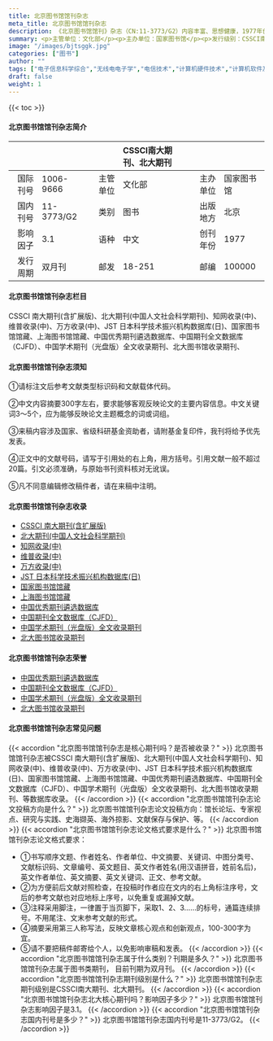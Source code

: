 ```yaml
---
title: 北京图书馆馆刊杂志
meta_title: 北京图书馆馆刊杂志
description: 《北京图书馆馆刊》杂志（CN:11-3773/G2）内容丰富、思想健康，1977年创刊，目前以双月刊形式发行，刊物对外积极扩大宣传，致力于提高杂志质量与影响。 《北京图书馆馆刊》现已更名为《国家图书馆学刊》。
summary: <p>主管单位：文化部</p><p>主办单位：国家图书馆</p><p>发行级别：CSSCI南大期刊、北大期刊</p><p>发行周期：双月刊</p>
image: "/images/bjtsggk.jpg"
categories: ["图书"]
author: ""
tags: ["电子信息科学综合","无线电电子学","电信技术","计算机硬件技术","计算机软件及计算机应用","互联网技术","自动化技术","新闻与传媒","出版","图书情报与数字图书馆","档案及博物馆",]
draft: false
weight: 1
---
```


{{< toc >}}

#### 北京图书馆馆刊杂志简介
|               |                               |               | CSSCI南大期刊、北大期刊        |               |                           |
| ------------: | :---------------------------- | ------------: | :---------------------------- | ------------: | :------------------------ |
| 国际刊号      | 1006-9666   | 主管单位      | 文化部     | 主办单位      | 国家图书馆     |
| 国内刊号      | 11-3773/G2        | 类别          | 图书       | 出版地方      | 北京           |
| 影响因子      | 3.1        | 语种          | 中文             | 创刊年份      | 1977    |
| 发行周期      | 双月刊    | 邮发          | 18-251              | 邮编          | 100000      |

#### 北京图书馆馆刊杂志栏目
<span>CSSCI 南大期刊(含扩展版)</span>、<span>北大期刊(中国人文社会科学期刊)</span>、<span>知网收录(中)</span>、<span>维普收录(中)</span>、<span>万方收录(中)</span>、<span>JST 日本科学技术振兴机构数据库(日)</span>、<span>国家图书馆馆藏</span>、<span>上海图书馆馆藏</span>、<span>中国优秀期刊遴选数据库</span>、<span>中国期刊全文数据库（CJFD）</span>、<span>中国学术期刊（光盘版）全文收录期刊</span>、<span>北大图书馆收录期刊</span>、

#### 北京图书馆馆刊杂志须知
<p><p>
	①请标注文后参考文献类型标识码和文献载体代码。
</p><p>
	②中文内容摘要300字左右，要求能够客观反映论文的主要内容信息。中文关键词3～5个，应为能够反映论文主题概念的词或词组。
</p><p>
	③来稿内容涉及国家、省级科研基金资助者，请附基金复印件，我刊将给予优先发表。
</p><p>
	④正文中的文献号码，请写于引用处的右上角，用方括号。引用文献一般不超过20篇。引文必须准确，与原始书刊资料核对无讹误。
</p><p>
	⑤凡不同意编辑修改稿件者，请在来稿中注明。
</p></p>


#### 北京图书馆馆刊杂志收录
<ul>
    <li class="inline-block">
        <a class="bg-theme-light hover:bg-primary dark:bg-darkmode-theme-light dark:hover:bg-darkmode-primary dark:hover:text-dark m-1 block rounded px-3 py-1 hover:text-white" href="#北京图书馆馆刊杂志收录">
        CSSCI 南大期刊(含扩展版)
        </a>
    </li>
    <li class="inline-block">
        <a class="bg-theme-light hover:bg-primary dark:bg-darkmode-theme-light dark:hover:bg-darkmode-primary dark:hover:text-dark m-1 block rounded px-3 py-1 hover:text-white" href="#北京图书馆馆刊杂志收录">
        北大期刊(中国人文社会科学期刊)
        </a>
    </li>
    <li class="inline-block">
        <a class="bg-theme-light hover:bg-primary dark:bg-darkmode-theme-light dark:hover:bg-darkmode-primary dark:hover:text-dark m-1 block rounded px-3 py-1 hover:text-white" href="#北京图书馆馆刊杂志收录">
        知网收录(中)
        </a>
    </li>
    <li class="inline-block">
        <a class="bg-theme-light hover:bg-primary dark:bg-darkmode-theme-light dark:hover:bg-darkmode-primary dark:hover:text-dark m-1 block rounded px-3 py-1 hover:text-white" href="#北京图书馆馆刊杂志收录">
        维普收录(中)
        </a>
    </li>
    <li class="inline-block">
        <a class="bg-theme-light hover:bg-primary dark:bg-darkmode-theme-light dark:hover:bg-darkmode-primary dark:hover:text-dark m-1 block rounded px-3 py-1 hover:text-white" href="#北京图书馆馆刊杂志收录">
        万方收录(中)
        </a>
    </li>
    <li class="inline-block">
        <a class="bg-theme-light hover:bg-primary dark:bg-darkmode-theme-light dark:hover:bg-darkmode-primary dark:hover:text-dark m-1 block rounded px-3 py-1 hover:text-white" href="#北京图书馆馆刊杂志收录">
        JST 日本科学技术振兴机构数据库(日)
        </a>
    </li>
    <li class="inline-block">
        <a class="bg-theme-light hover:bg-primary dark:bg-darkmode-theme-light dark:hover:bg-darkmode-primary dark:hover:text-dark m-1 block rounded px-3 py-1 hover:text-white" href="#北京图书馆馆刊杂志收录">
        国家图书馆馆藏
        </a>
    </li>
    <li class="inline-block">
        <a class="bg-theme-light hover:bg-primary dark:bg-darkmode-theme-light dark:hover:bg-darkmode-primary dark:hover:text-dark m-1 block rounded px-3 py-1 hover:text-white" href="#北京图书馆馆刊杂志收录">
        上海图书馆馆藏
        </a>
    </li>
    <li class="inline-block">
        <a class="bg-theme-light hover:bg-primary dark:bg-darkmode-theme-light dark:hover:bg-darkmode-primary dark:hover:text-dark m-1 block rounded px-3 py-1 hover:text-white" href="#北京图书馆馆刊杂志收录">
        中国优秀期刊遴选数据库
        </a>
    </li>
    <li class="inline-block">
        <a class="bg-theme-light hover:bg-primary dark:bg-darkmode-theme-light dark:hover:bg-darkmode-primary dark:hover:text-dark m-1 block rounded px-3 py-1 hover:text-white" href="#北京图书馆馆刊杂志收录">
        中国期刊全文数据库（CJFD）
        </a>
    </li>
    <li class="inline-block">
        <a class="bg-theme-light hover:bg-primary dark:bg-darkmode-theme-light dark:hover:bg-darkmode-primary dark:hover:text-dark m-1 block rounded px-3 py-1 hover:text-white" href="#北京图书馆馆刊杂志收录">
        中国学术期刊（光盘版）全文收录期刊
        </a>
    </li>
    <li class="inline-block">
        <a class="bg-theme-light hover:bg-primary dark:bg-darkmode-theme-light dark:hover:bg-darkmode-primary dark:hover:text-dark m-1 block rounded px-3 py-1 hover:text-white" href="#北京图书馆馆刊杂志收录">
        北大图书馆收录期刊
        </a>
    </li>
</ul>



#### 北京图书馆馆刊杂志荣誉
<ul>
    <li class="inline-block">
        <a class="bg-theme-light hover:bg-primary dark:bg-darkmode-theme-light dark:hover:bg-darkmode-primary dark:hover:text-dark m-1 block rounded px-3 py-1 hover:text-white" href="#北京图书馆馆刊杂志荣誉">
        中国优秀期刊遴选数据库
        </a>
    </li>
    <li class="inline-block">
        <a class="bg-theme-light hover:bg-primary dark:bg-darkmode-theme-light dark:hover:bg-darkmode-primary dark:hover:text-dark m-1 block rounded px-3 py-1 hover:text-white" href="#北京图书馆馆刊杂志荣誉">
        中国期刊全文数据库（CJFD）
        </a>
    </li>
    <li class="inline-block">
        <a class="bg-theme-light hover:bg-primary dark:bg-darkmode-theme-light dark:hover:bg-darkmode-primary dark:hover:text-dark m-1 block rounded px-3 py-1 hover:text-white" href="#北京图书馆馆刊杂志荣誉">
        中国学术期刊（光盘版）全文收录期刊
        </a>
    </li>
    <li class="inline-block">
        <a class="bg-theme-light hover:bg-primary dark:bg-darkmode-theme-light dark:hover:bg-darkmode-primary dark:hover:text-dark m-1 block rounded px-3 py-1 hover:text-white" href="#北京图书馆馆刊杂志荣誉">
        北大图书馆收录期刊
        </a>
    </li>
</ul>












#### 北京图书馆馆刊杂志常见问题
{{< accordion "北京图书馆馆刊杂志是核心期刊吗？是否被收录？" >}}
北京图书馆馆刊杂志被CSSCI 南大期刊(含扩展版)、北大期刊(中国人文社会科学期刊)、知网收录(中)、维普收录(中)、万方收录(中)、JST 日本科学技术振兴机构数据库(日)、国家图书馆馆藏、上海图书馆馆藏、中国优秀期刊遴选数据库、中国期刊全文数据库（CJFD）、中国学术期刊（光盘版）全文收录期刊、北大图书馆收录期刊、等数据库收录。
{{< /accordion >}}
{{< accordion "北京图书馆馆刊杂志论文投稿方向是什么？" >}}
北京图书馆馆刊杂志论文投稿方向：馆长论坛、专家视点、研究与实践、史海撷英、海外掠影、文献保存与保护、等。
{{< /accordion >}}
{{< accordion "北京图书馆馆刊杂志论文格式要求是什么？" >}}
北京图书馆馆刊杂志论文格式要求：
- ①书写顺序文题、作者姓名、作者单位、中文摘要、关键词、中图分类号、文献标识码、文章编号、英文题目、英文作者姓名(用汉语拼音，姓前名后)，英文作者单位、英文摘要、英文关键词、正文、参考文献。
- ②为方便前后文献对照检查，在投稿时作者应在文内的右上角标注序号，文后的参考文献也对应地标上序号，以免重复或漏掉文献。
- ③注释采用脚注，一律置于当页脚下，采取1、2、3……的标号，通篇连续排号。不用尾注、文末参考文献的形式。
- ④摘要采用第三人称写法，反映文章核心观点和创新观点，100-300字为宜。
- ⑤请不要把稿件邮寄给个人，以免影响审稿和发表。
{{< /accordion >}}
{{< accordion "北京图书馆馆刊杂志属于什么类别？刊期是多久？" >}}
北京图书馆馆刊杂志属于图书类期刊， 目前刊期为双月刊。
{{< /accordion >}}
{{< accordion "北京图书馆馆刊杂志期刊级别是什么？" >}}
北京图书馆馆刊杂志期刊级别是CSSCI南大期刊、北大期刊。
{{< /accordion >}}
{{< accordion "北京图书馆馆刊杂志北大核心期刊吗？影响因子多少？" >}}
北京图书馆馆刊杂志影响因子是3.1。
{{< /accordion >}}
{{< accordion "北京图书馆馆刊杂志国内刊号是多少？" >}}
北京图书馆馆刊杂志国内刊号是11-3773/G2。
{{< /accordion >}}